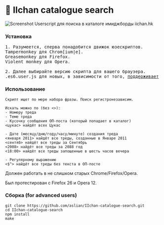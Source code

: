 # 🔰 IIchan catalogue search
![Screenshot](http://i.imgur.com/yAVQmqY.png)
Userscript для поиска в каталоге имиджборды iichan.hk

### Установка
<pre>
1. Разумеется, сперва понадобится движок юзескриптов. 
Tampermonkey для Chrom[ium|e].
Greasemonkey для Firefox.
Violent monkey для Opera.

2. Далее выбирайте версию скрипта для вашего браузера. 
.es6.user.js для новых, в зависимости от того, <a href="http://kangax.github.io/compat-table/es6/">поддерживает</a> <a href="http://caniuse.com/#search=ES6">ли</a> его ваш браузер.
</pre>

### Использование
```
Скрипт ищет по мере набора фразы. Поиск регистронезависим.

Искaть можно по (без <>): 
- Номеру треда
- Теме треда
- Кусочку сообщения ОП-поста (который попадает в каталог)
<цукас> найдёт всех Цукас

- Дате (месяцу/дню/году/часу/минуте) создания треда
<января 2011> найдёт все треды, созданные в Январе 2011
<сентяб> найдёт все треды за Сентябрь
<2008> найдёт все треды за 2088 год
<18:00> найдёт все треды запощенные в шесть часов вечера

- Регулярному выражению
<$^> найдёт все треды без текста в ОП-посте
```


Должен работать в не слишкoм старых Chrome/Firefox/Opera. 

Был протестирован с Firefox 26 и Opera 12.


### Сборка (for advanced users)
```
git clone https://github.com/aslian/IIchan-catalogue-search.git
cd IIchan-catalogue-search
npm install
make
```
